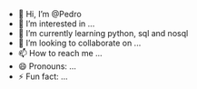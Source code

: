 - 👋 Hi, I’m @Pedro
- 👀 I’m interested in ...
- 🌱 I’m currently learning python, sql and nosql
- 💞️ I’m looking to collaborate on ...
- 📫 How to reach me ...
- 😄 Pronouns: ...
- ⚡ Fun fact: ...

<!---
Pedrosa18/Pedrosa18 is a ✨ special ✨ repository because its `README.md` (this file) appears on your GitHub profile.
You can click the Preview link to take a look at your changes.
--->
